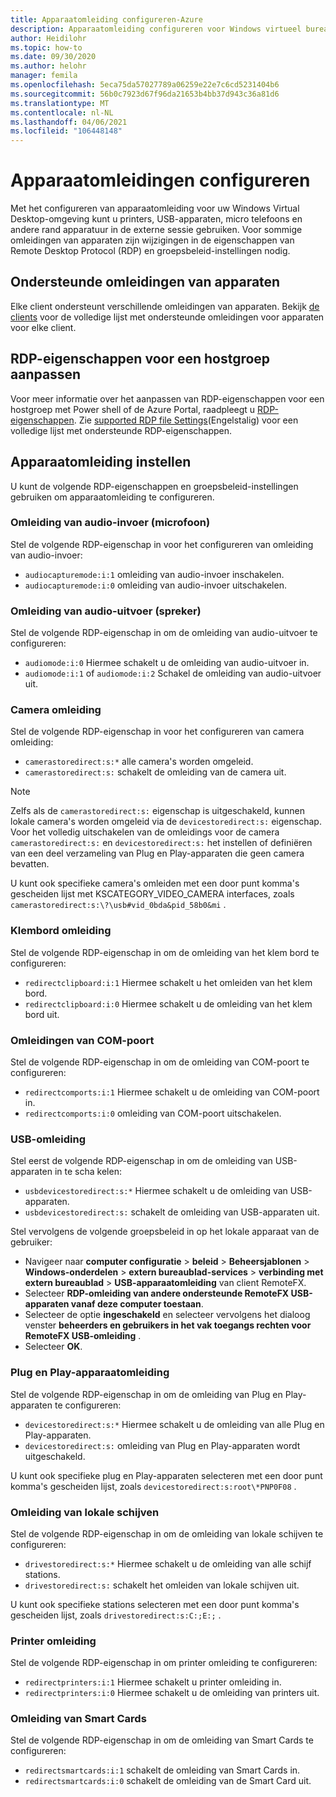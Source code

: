 ```yaml
---
title: Apparaatomleiding configureren-Azure
description: Apparaatomleiding configureren voor Windows virtueel bureau blad.
author: Heidilohr
ms.topic: how-to
ms.date: 09/30/2020
ms.author: helohr
manager: femila
ms.openlocfilehash: 5eca75da57027789a06259e22e7c6cd5231404b6
ms.sourcegitcommit: 56b0c7923d67f96da21653b4bb37d943c36a81d6
ms.translationtype: MT
ms.contentlocale: nl-NL
ms.lasthandoff: 04/06/2021
ms.locfileid: "106448148"
---
```

# <a name="configure-device-redirections"></a>Apparaatomleidingen configureren

Met het configureren van apparaatomleiding voor uw Windows Virtual Desktop-omgeving kunt u printers, USB-apparaten, micro telefoons en andere rand apparatuur in de externe sessie gebruiken. Voor sommige omleidingen van apparaten zijn wijzigingen in de eigenschappen van Remote Desktop Protocol (RDP) en groepsbeleid-instellingen nodig.

## <a name="supported-device-redirections"></a>Ondersteunde omleidingen van apparaten

Elke client ondersteunt verschillende omleidingen van apparaten. Bekijk [de clients](/windows-server/remote/remote-desktop-services/clients/remote-desktop-app-compare) voor de volledige lijst met ondersteunde omleidingen voor apparaten voor elke client.

## <a name="customizing-rdp-properties-for-a-host-pool"></a>RDP-eigenschappen voor een hostgroep aanpassen

Voor meer informatie over het aanpassen van RDP-eigenschappen voor een hostgroep met Power shell of de Azure Portal, raadpleegt u [RDP-eigenschappen](customize-rdp-properties.md). Zie [supported RDP file Settings](/windows-server/remote/remote-desktop-services/clients/rdp-files?context=%2fazure%2fvirtual-desktop%2fcontext%2fcontext)(Engelstalig) voor een volledige lijst met ondersteunde RDP-eigenschappen.

## <a name="setup-device-redirections"></a>Apparaatomleiding instellen

U kunt de volgende RDP-eigenschappen en groepsbeleid-instellingen gebruiken om apparaatomleiding te configureren.

### <a name="audio-input-microphone-redirection"></a>Omleiding van audio-invoer (microfoon)

Stel de volgende RDP-eigenschap in voor het configureren van omleiding van audio-invoer:

- `audiocapturemode:i:1` omleiding van audio-invoer inschakelen.
- `audiocapturemode:i:0` omleiding van audio-invoer uitschakelen.

### <a name="audio-output-speaker-redirection"></a>Omleiding van audio-uitvoer (spreker)

Stel de volgende RDP-eigenschap in om de omleiding van audio-uitvoer te configureren:

- `audiomode:i:0` Hiermee schakelt u de omleiding van audio-uitvoer in.
- `audiomode:i:1` of `audiomode:i:2` Schakel de omleiding van audio-uitvoer uit.

### <a name="camera-redirection"></a>Camera omleiding

Stel de volgende RDP-eigenschap in voor het configureren van camera omleiding:

- `camerastoredirect:s:*` alle camera's worden omgeleid.
- `camerastoredirect:s:` schakelt de omleiding van de camera uit.

>[!NOTE]
>Zelfs als de `camerastoredirect:s:` eigenschap is uitgeschakeld, kunnen lokale camera's worden omgeleid via de `devicestoredirect:s:` eigenschap. Voor het volledig uitschakelen van de omleidings voor de camera `camerastoredirect:s:` en `devicestoredirect:s:` het instellen of definiëren van een deel verzameling van Plug en Play-apparaten die geen camera bevatten.

U kunt ook specifieke camera's omleiden met een door punt komma's gescheiden lijst met KSCATEGORY_VIDEO_CAMERA interfaces, zoals `camerastoredirect:s:\?\usb#vid_0bda&pid_58b0&mi` . 

### <a name="clipboard-redirection"></a>Klembord omleiding

Stel de volgende RDP-eigenschap in om de omleiding van het klem bord te configureren:

- `redirectclipboard:i:1` Hiermee schakelt u het omleiden van het klem bord.
- `redirectclipboard:i:0` Hiermee schakelt u de omleiding van het klem bord uit.

### <a name="com-port-redirections"></a>Omleidingen van COM-poort

Stel de volgende RDP-eigenschap in om de omleiding van COM-poort te configureren:

- `redirectcomports:i:1` Hiermee schakelt u de omleiding van COM-poort in.
- `redirectcomports:i:0` omleiding van COM-poort uitschakelen.

### <a name="usb-redirection"></a>USB-omleiding

Stel eerst de volgende RDP-eigenschap in om de omleiding van USB-apparaten in te scha kelen:

- `usbdevicestoredirect:s:*` Hiermee schakelt u de omleiding van USB-apparaten.
- `usbdevicestoredirect:s:` schakelt de omleiding van USB-apparaten uit.

Stel vervolgens de volgende groepsbeleid in op het lokale apparaat van de gebruiker:

- Navigeer naar **computer configuratie**  >  **beleid** >  **Beheersjablonen**  >  **Windows-onderdelen**  >  **extern bureaublad-services**  >  **verbinding met extern bureaublad**  >  **USB-apparaatomleiding** van client RemoteFX.
- Selecteer **RDP-omleiding van andere ondersteunde RemoteFX USB-apparaten vanaf deze computer toestaan**.
- Selecteer de optie **ingeschakeld** en selecteer vervolgens het dialoog venster **beheerders en gebruikers in het vak toegangs rechten voor RemoteFX USB-omleiding** .
- Selecteer **OK**.

### <a name="plug-and-play-device-redirection"></a>Plug en Play-apparaatomleiding

Stel de volgende RDP-eigenschap in om de omleiding van Plug en Play-apparaten te configureren:

- `devicestoredirect:s:*` Hiermee schakelt u de omleiding van alle Plug en Play-apparaten.
- `devicestoredirect:s:` omleiding van Plug en Play-apparaten wordt uitgeschakeld.

U kunt ook specifieke plug en Play-apparaten selecteren met een door punt komma's gescheiden lijst, zoals `devicestoredirect:s:root\*PNP0F08` .

### <a name="local-drive-redirection"></a>Omleiding van lokale schijven

Stel de volgende RDP-eigenschap in om de omleiding van lokale schijven te configureren:

- `drivestoredirect:s:*` Hiermee schakelt u de omleiding van alle schijf stations.
- `drivestoredirect:s:` schakelt het omleiden van lokale schijven uit.

U kunt ook specifieke stations selecteren met een door punt komma's gescheiden lijst, zoals `drivestoredirect:s:C:;E:;` .

### <a name="printer-redirection"></a>Printer omleiding

Stel de volgende RDP-eigenschap in om printer omleiding te configureren:

- `redirectprinters:i:1` Hiermee schakelt u printer omleiding in.
- `redirectprinters:i:0` Hiermee schakelt u de omleiding van printers uit.

### <a name="smart-card-redirection"></a>Omleiding van Smart Cards

Stel de volgende RDP-eigenschap in om de omleiding van Smart Cards te configureren:

- `redirectsmartcards:i:1` schakelt de omleiding van Smart Cards in.
- `redirectsmartcards:i:0` schakelt de omleiding van de Smart Card uit.